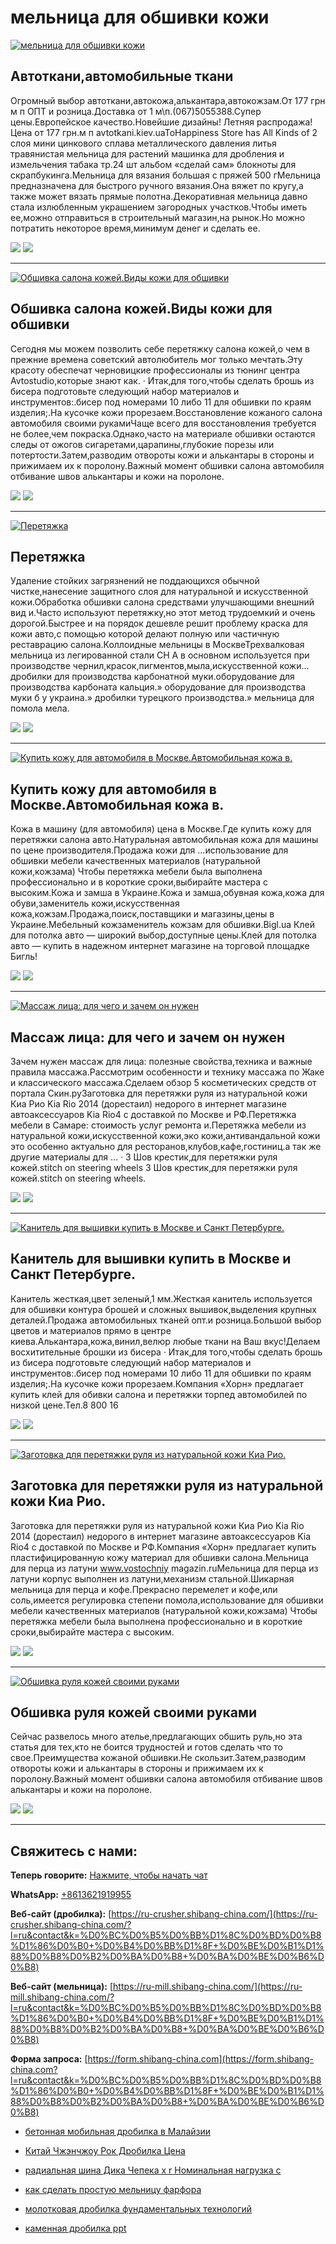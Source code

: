 # мельница для обшивки кожи

<a href="https://swt.shibang-china.com/?l=ru&img&k=%D0%BC%D0%B5%D0%BB%D1%8C%D0%BD%D0%B8%D1%86%D0%B0+%D0%B4%D0%BB%D1%8F+%D0%BE%D0%B1%D1%88%D0%B8%D0%B2%D0%BA%D0%B8+%D0%BA%D0%BE%D0%B6%D0%B8" target="_blank">![мельница для обшивки кожи](http://static.shibang-china.com/all-800x300/16.jpg)</a>

## Автоткани,автомобильные ткани
Огромный выбор автоткани,автокожа,алькантара,автокожзам.От 177 грн м п ОПТ и розница.Доставка от 1 м\п.(067)5055388.Супер цены.Европейское качество.Новейшие дизайны! Летняя распродажа! Цена от 177 грн.м п avtotkani.kiev.uaToHappiness Store has All Kinds of 2 слоя мини цинкового сплава металлического давления литья травянистая мельница для растений машинка для дробления и измельчения табака тр.24 шт альбом &#171;сделай сам&#187; блокноты для скрапбукинга.Мельница для вязания большая с пряжей 500 гМельница предназначена для быстрого ручного вязания.Она вяжет по кругу,а также может вязать прямые полотна.Декоративная мельница давно стала излюбленным украшением загородных участков.Чтобы иметь ее,можно отправиться в строительный магазин,на рынок.Но можно потратить некоторое время,минимум денег и сделать ее.


<a href="https://whatsapp.shibangsoft.com/WhatsApp.php" target="_blank" title="WhatsApp">![](http://static.shibang-china.com/icon/whatsapp.png)</a> <a href="https://swt.shibang-china.com/?l=ru&icon&k=%D0%BC%D0%B5%D0%BB%D1%8C%D0%BD%D0%B8%D1%86%D0%B0+%D0%B4%D0%BB%D1%8F+%D0%BE%D0%B1%D1%88%D0%B8%D0%B2%D0%BA%D0%B8+%D0%BA%D0%BE%D0%B6%D0%B8" target="_blank">![](http://static.shibang-china.com/icon/chat-ru.png)</a>

---

<a href="https://swt.shibang-china.com/?l=ru&img&k=%D0%BC%D0%B5%D0%BB%D1%8C%D0%BD%D0%B8%D1%86%D0%B0+%D0%B4%D0%BB%D1%8F+%D0%BE%D0%B1%D1%88%D0%B8%D0%B2%D0%BA%D0%B8+%D0%BA%D0%BE%D0%B6%D0%B8" target="_blank">![Обшивка салона кожей.Виды кожи для обшивки](http://static.shibang-china.com/all-800x300/1431.jpg)</a>

## Обшивка салона кожей.Виды кожи для обшивки
Сегодня мы можем позволить себе перетяжку салона кожей,о чем в прежние времена советский автолюбитель мог только мечтать.Эту красоту обеспечат черновицкие профессионалы из тюнинг центра Avtostudio,которые знают как.&nbsp;&#0183;&#32;Итак,для того,чтобы сделать брошь из бисера подготовьте следующий набор материалов и инструментов:.бисер под номерами 10 либо 11 для обшивки по краям изделия;.На кусочке кожи прорезаем.Восстановление кожаного салона автомобиля своими рукамиЧаще всего для восстановления требуется не более,чем покраска.Однако,часто на материале обшивки остаются следы от ожогов сигаретами,царапины,глубокие порезы или потертости.Затем,разводим отвороты кожи и алькантары в стороны и прижимаем их к поролону.Важный момент обшивки салона автомобиля отбивание швов алькантары и кожи на поролоне.


<a href="https://whatsapp.shibangsoft.com/WhatsApp.php" target="_blank" title="WhatsApp">![](http://static.shibang-china.com/icon/whatsapp.png)</a> <a href="https://swt.shibang-china.com/?l=ru&icon&k=%D0%BC%D0%B5%D0%BB%D1%8C%D0%BD%D0%B8%D1%86%D0%B0+%D0%B4%D0%BB%D1%8F+%D0%BE%D0%B1%D1%88%D0%B8%D0%B2%D0%BA%D0%B8+%D0%BA%D0%BE%D0%B6%D0%B8" target="_blank">![](http://static.shibang-china.com/icon/chat-ru.png)</a>

---

<a href="https://swt.shibang-china.com/?l=ru&img&k=%D0%BC%D0%B5%D0%BB%D1%8C%D0%BD%D0%B8%D1%86%D0%B0+%D0%B4%D0%BB%D1%8F+%D0%BE%D0%B1%D1%88%D0%B8%D0%B2%D0%BA%D0%B8+%D0%BA%D0%BE%D0%B6%D0%B8" target="_blank">![Перетяжка](http://static.shibang-china.com/all-800x300/30.jpg)</a>

## Перетяжка
Удаление стойких загрязнений не поддающихся обычной чистке,нанесение защитного слоя для натуральной и искусственной кожи.Обработка обшивки салона средствами улучшающими внешний вид и.Часто используют перетяжку,но этот метод трудоемкий и очень дорогой.Быстрее и на порядок дешевле решит проблему краска для кожи авто,с помощью которой делают полную или частичную реставрацию салона.Коллоидные мельницы в МосквеТрехвалковая мельница из легированной стали СН А в основном используется при производстве чернил,красок,пигментов,мыла,искусственной кожи…дробилки для производства карбонатной муки.оборудование для производства карбоната кальция.&#187; оборудование для производства муки б у украина.&#187; дробилки турецкого производства.&#187; мельница для помола мела.


<a href="https://whatsapp.shibangsoft.com/WhatsApp.php" target="_blank" title="WhatsApp">![](http://static.shibang-china.com/icon/whatsapp.png)</a> <a href="https://swt.shibang-china.com/?l=ru&icon&k=%D0%BC%D0%B5%D0%BB%D1%8C%D0%BD%D0%B8%D1%86%D0%B0+%D0%B4%D0%BB%D1%8F+%D0%BE%D0%B1%D1%88%D0%B8%D0%B2%D0%BA%D0%B8+%D0%BA%D0%BE%D0%B6%D0%B8" target="_blank">![](http://static.shibang-china.com/icon/chat-ru.png)</a>

---

<a href="https://swt.shibang-china.com/?l=ru&img&k=%D0%BC%D0%B5%D0%BB%D1%8C%D0%BD%D0%B8%D1%86%D0%B0+%D0%B4%D0%BB%D1%8F+%D0%BE%D0%B1%D1%88%D0%B8%D0%B2%D0%BA%D0%B8+%D0%BA%D0%BE%D0%B6%D0%B8" target="_blank">![Купить кожу для автомобиля в Москве.Автомобильная кожа в.](http://static.shibang-china.com/all-800x300/1249.jpg)</a>

## Купить кожу для автомобиля в Москве.Автомобильная кожа в.
Кожа в машину (для автомобиля) цена в Москве.Где купить кожу для перетяжки салона авто.Натуральная автомобильная кожа для машины по цене производителя.Продажа кожи для …использование для обшивки мебели качественных материалов (натуральной кожи,кожзама) Чтобы перетяжка мебели была выполнена профессионально и в короткие сроки,выбирайте мастера с высоким.Кожа и замша в Украине.Кожа и замша,обувная кожа,кожа для обуви,заменитель кожи,искусcтвенная кожа,кожзам.Продажа,поиск,поставщики и магазины,цены в Украине.Мебельный кожзаменитель кожзам для обшивки.Bigl.ua Клей для потолка авто — широкий выбор,доступные цены.Клей для потолка авто — купить в надежном интернет магазине на торговой площадке Бигль!


<a href="https://whatsapp.shibangsoft.com/WhatsApp.php" target="_blank" title="WhatsApp">![](http://static.shibang-china.com/icon/whatsapp.png)</a> <a href="https://swt.shibang-china.com/?l=ru&icon&k=%D0%BC%D0%B5%D0%BB%D1%8C%D0%BD%D0%B8%D1%86%D0%B0+%D0%B4%D0%BB%D1%8F+%D0%BE%D0%B1%D1%88%D0%B8%D0%B2%D0%BA%D0%B8+%D0%BA%D0%BE%D0%B6%D0%B8" target="_blank">![](http://static.shibang-china.com/icon/chat-ru.png)</a>

---

<a href="https://swt.shibang-china.com/?l=ru&img&k=%D0%BC%D0%B5%D0%BB%D1%8C%D0%BD%D0%B8%D1%86%D0%B0+%D0%B4%D0%BB%D1%8F+%D0%BE%D0%B1%D1%88%D0%B8%D0%B2%D0%BA%D0%B8+%D0%BA%D0%BE%D0%B6%D0%B8" target="_blank">![Массаж лица: для чего и зачем он нужен](http://static.shibang-china.com/all-800x300/721.jpg)</a>

## Массаж лица: для чего и зачем он нужен
Зачем нужен массаж для лица: полезные свойства,техника и важные правила массажа.Рассмотрим особенности и технику массажа по Жаке и классического массажа.Сделаем обзор 5 косметических средств от портала Скин.руЗаготовка для перетяжки руля из натуральной кожи Киа Рио Kia Rio 2014 (дорестаил) недорого в интернет магазине автоаксессуаров Kia Rio4 с доставкой по Москве и РФ.Перетяжка мебели в Самаре: стоимость услуг ремонта и.Перетяжка мебели из натуральной кожи,искусственной кожи,эко кожи,антивандальной кожи это особенно актуально для ресторанов,клубов,кафе,гостиниц.а так же другие материалы для …&nbsp;&#0183;&#32;3 Шов крестик,для перетяжки руля кожей.stitch on steering wheels 3 Шов крестик,для перетяжки руля кожей.stitch on steering wheels.


<a href="https://whatsapp.shibangsoft.com/WhatsApp.php" target="_blank" title="WhatsApp">![](http://static.shibang-china.com/icon/whatsapp.png)</a> <a href="https://swt.shibang-china.com/?l=ru&icon&k=%D0%BC%D0%B5%D0%BB%D1%8C%D0%BD%D0%B8%D1%86%D0%B0+%D0%B4%D0%BB%D1%8F+%D0%BE%D0%B1%D1%88%D0%B8%D0%B2%D0%BA%D0%B8+%D0%BA%D0%BE%D0%B6%D0%B8" target="_blank">![](http://static.shibang-china.com/icon/chat-ru.png)</a>

---

<a href="https://swt.shibang-china.com/?l=ru&img&k=%D0%BC%D0%B5%D0%BB%D1%8C%D0%BD%D0%B8%D1%86%D0%B0+%D0%B4%D0%BB%D1%8F+%D0%BE%D0%B1%D1%88%D0%B8%D0%B2%D0%BA%D0%B8+%D0%BA%D0%BE%D0%B6%D0%B8" target="_blank">![Канитель для вышивки купить в Москве и Санкт Петербурге.](http://static.shibang-china.com/all-800x300/518.jpg)</a>

## Канитель для вышивки купить в Москве и Санкт Петербурге.
Канитель жесткая,цвет зеленый,1 мм.Жесткая канитель используется для обшивки контура брошей и сложных вышивок,выделения крупных деталей.Продажа автомобильных тканей опт.и розница.Большой выбор цветов и материалов прямо в центре киева.Алькантара,кожа,винил,велюр любые ткани на Ваш вкус!Делаем восхитительные брошки из бисера&nbsp;&#0183;&#32;Итак,для того,чтобы сделать брошь из бисера подготовьте следующий набор материалов и инструментов:.бисер под номерами 10 либо 11 для обшивки по краям изделия;.На кусочке кожи прорезаем.Компания &#171;Хорн&#187; предлагает купить клей для обивки салона и перетяжки торпед автомобилей по низкой цене.Тел.8 800 16


<a href="https://whatsapp.shibangsoft.com/WhatsApp.php" target="_blank" title="WhatsApp">![](http://static.shibang-china.com/icon/whatsapp.png)</a> <a href="https://swt.shibang-china.com/?l=ru&icon&k=%D0%BC%D0%B5%D0%BB%D1%8C%D0%BD%D0%B8%D1%86%D0%B0+%D0%B4%D0%BB%D1%8F+%D0%BE%D0%B1%D1%88%D0%B8%D0%B2%D0%BA%D0%B8+%D0%BA%D0%BE%D0%B6%D0%B8" target="_blank">![](http://static.shibang-china.com/icon/chat-ru.png)</a>

---

<a href="https://swt.shibang-china.com/?l=ru&img&k=%D0%BC%D0%B5%D0%BB%D1%8C%D0%BD%D0%B8%D1%86%D0%B0+%D0%B4%D0%BB%D1%8F+%D0%BE%D0%B1%D1%88%D0%B8%D0%B2%D0%BA%D0%B8+%D0%BA%D0%BE%D0%B6%D0%B8" target="_blank">![Заготовка для перетяжки руля из натуральной кожи Киа Рио.](http://static.shibang-china.com/all-800x300/532.jpg)</a>

## Заготовка для перетяжки руля из натуральной кожи Киа Рио.
Заготовка для перетяжки руля из натуральной кожи Киа Рио Kia Rio 2014 (дорестаил) недорого в интернет магазине автоаксессуаров Kia Rio4 с доставкой по Москве и РФ.Компания &#171;Хорн&#187; предлагает купить пластифицированную кожу материал для обшивки салона.Мельница для перца из латуни www.vostochniy magazin.ruМельница для перца из латуни корпус выполнен из латуни,механизм стальной.Шикарная мельница для перца и кофе.Прекрасно перемелет и кофе,или соль,имеется регулировка степени помола,использование для обшивки мебели качественных материалов (натуральной кожи,кожзама) Чтобы перетяжка мебели была выполнена профессионально и в короткие сроки,выбирайте мастера с высоким.


<a href="https://whatsapp.shibangsoft.com/WhatsApp.php" target="_blank" title="WhatsApp">![](http://static.shibang-china.com/icon/whatsapp.png)</a> <a href="https://swt.shibang-china.com/?l=ru&icon&k=%D0%BC%D0%B5%D0%BB%D1%8C%D0%BD%D0%B8%D1%86%D0%B0+%D0%B4%D0%BB%D1%8F+%D0%BE%D0%B1%D1%88%D0%B8%D0%B2%D0%BA%D0%B8+%D0%BA%D0%BE%D0%B6%D0%B8" target="_blank">![](http://static.shibang-china.com/icon/chat-ru.png)</a>

---

<a href="https://swt.shibang-china.com/?l=ru&img&k=%D0%BC%D0%B5%D0%BB%D1%8C%D0%BD%D0%B8%D1%86%D0%B0+%D0%B4%D0%BB%D1%8F+%D0%BE%D0%B1%D1%88%D0%B8%D0%B2%D0%BA%D0%B8+%D0%BA%D0%BE%D0%B6%D0%B8" target="_blank">![Обшивка руля кожей своими руками](http://static.shibang-china.com/all-800x300/352.jpg)</a>

## Обшивка руля кожей своими руками
Сейчас развелось много ателье,предлагающих обшить руль,но эта статья для тех,кто не боится трудностей и готов сделать что то свое.Преимущества кожаной обшивки.Не скользит.Затем,разводим отвороты кожи и алькантары в стороны и прижимаем их к поролону.Важный момент обшивки салона автомобиля отбивание швов алькантары и кожи на поролоне.

<a href="https://whatsapp.shibangsoft.com/WhatsApp.php" target="_blank" title="WhatsApp">![](http://static.shibang-china.com/icon/whatsapp.png)</a> <a href="https://swt.shibang-china.com/?l=ru&icon&k=%D0%BC%D0%B5%D0%BB%D1%8C%D0%BD%D0%B8%D1%86%D0%B0+%D0%B4%D0%BB%D1%8F+%D0%BE%D0%B1%D1%88%D0%B8%D0%B2%D0%BA%D0%B8+%D0%BA%D0%BE%D0%B6%D0%B8" target="_blank">![](http://static.shibang-china.com/icon/chat-ru.png)</a>

---
## Свяжитесь с нами:

**Теперь говорите:** [Нажмите, чтобы начать чат](https://swt.shibang-china.com?l=ru&contact&k=%D0%BC%D0%B5%D0%BB%D1%8C%D0%BD%D0%B8%D1%86%D0%B0+%D0%B4%D0%BB%D1%8F+%D0%BE%D0%B1%D1%88%D0%B8%D0%B2%D0%BA%D0%B8+%D0%BA%D0%BE%D0%B6%D0%B8)

**WhatsApp:**  [+8613621919955](https://whatsapp.shibangsoft.com/WhatsApp.php)

**Веб-сайт (дробилка):** [https://ru-crusher.shibang-china.com/](https://ru-crusher.shibang-china.com/?l=ru&contact&k=%D0%BC%D0%B5%D0%BB%D1%8C%D0%BD%D0%B8%D1%86%D0%B0+%D0%B4%D0%BB%D1%8F+%D0%BE%D0%B1%D1%88%D0%B8%D0%B2%D0%BA%D0%B8+%D0%BA%D0%BE%D0%B6%D0%B8)

**Веб-сайт (мельница):** [https://ru-mill.shibang-china.com/](https://ru-mill.shibang-china.com/?l=ru&contact&k=%D0%BC%D0%B5%D0%BB%D1%8C%D0%BD%D0%B8%D1%86%D0%B0+%D0%B4%D0%BB%D1%8F+%D0%BE%D0%B1%D1%88%D0%B8%D0%B2%D0%BA%D0%B8+%D0%BA%D0%BE%D0%B6%D0%B8)

**Форма запроса:** [https://form.shibang-china.com](https://form.shibang-china.com?l=ru&contact&k=%D0%BC%D0%B5%D0%BB%D1%8C%D0%BD%D0%B8%D1%86%D0%B0+%D0%B4%D0%BB%D1%8F+%D0%BE%D0%B1%D1%88%D0%B8%D0%B2%D0%BA%D0%B8+%D0%BA%D0%BE%D0%B6%D0%B8)

* [бетонная мобильная дробилка в Малайзии](../122/%D0%B1%D0%B5%D1%82%D0%BE%D0%BD%D0%BD%D0%B0%D1%8F%20%D0%BC%D0%BE%D0%B1%D0%B8%D0%BB%D1%8C%D0%BD%D0%B0%D1%8F%20%D0%B4%D1%80%D0%BE%D0%B1%D0%B8%D0%BB%D0%BA%D0%B0%20%D0%B2%20%D0%9C%D0%B0%D0%BB%D0%B0%D0%B9%D0%B7%D0%B8%D0%B8.md)

* [Китай Чжэнчжоу Рок Дробилка Цена](../124/%D0%9A%D0%B8%D1%82%D0%B0%D0%B9%20%D0%A7%D0%B6%D1%8D%D0%BD%D1%87%D0%B6%D0%BE%D1%83%20%D0%A0%D0%BE%D0%BA%20%D0%94%D1%80%D0%BE%D0%B1%D0%B8%D0%BB%D0%BA%D0%B0%20%D0%A6%D0%B5%D0%BD%D0%B0.md)

* [радиальная шина Дика Чепека x r Номинальная нагрузка c](../125/%D1%80%D0%B0%D0%B4%D0%B8%D0%B0%D0%BB%D1%8C%D0%BD%D0%B0%D1%8F%20%D1%88%D0%B8%D0%BD%D0%B0%20%D0%94%D0%B8%D0%BA%D0%B0%20%D0%A7%D0%B5%D0%BF%D0%B5%D0%BA%D0%B0%20x%20r%20%D0%9D%D0%BE%D0%BC%D0%B8%D0%BD%D0%B0%D0%BB%D1%8C%D0%BD%D0%B0%D1%8F%20%D0%BD%D0%B0%D0%B3%D1%80%D1%83%D0%B7%D0%BA%D0%B0%20c.md)

* [как сделать простую мельницу фарфора](../121/%D0%BA%D0%B0%D0%BA%20%D1%81%D0%B4%D0%B5%D0%BB%D0%B0%D1%82%D1%8C%20%D0%BF%D1%80%D0%BE%D1%81%D1%82%D1%83%D1%8E%20%D0%BC%D0%B5%D0%BB%D1%8C%D0%BD%D0%B8%D1%86%D1%83%20%D1%84%D0%B0%D1%80%D1%84%D0%BE%D1%80%D0%B0.md)

* [молотковая дробилка фундаментальных технологий](../121/%D0%BC%D0%BE%D0%BB%D0%BE%D1%82%D0%BA%D0%BE%D0%B2%D0%B0%D1%8F%20%D0%B4%D1%80%D0%BE%D0%B1%D0%B8%D0%BB%D0%BA%D0%B0%20%D1%84%D1%83%D0%BD%D0%B4%D0%B0%D0%BC%D0%B5%D0%BD%D1%82%D0%B0%D0%BB%D1%8C%D0%BD%D1%8B%D1%85%20%D1%82%D0%B5%D1%85%D0%BD%D0%BE%D0%BB%D0%BE%D0%B3%D0%B8%D0%B9.md)

* [каменная дробилка ppt](../122/%D0%BA%D0%B0%D0%BC%D0%B5%D0%BD%D0%BD%D0%B0%D1%8F%20%D0%B4%D1%80%D0%BE%D0%B1%D0%B8%D0%BB%D0%BA%D0%B0%20ppt.md)